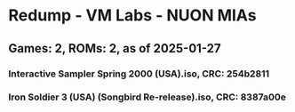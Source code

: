# Redump - VM Labs - NUON MIAs
## Games: 2, ROMs: 2, as of 2025-01-27
### Interactive Sampler Spring 2000 (USA).iso, CRC: 254b2811
### Iron Soldier 3 (USA) (Songbird Re-release).iso, CRC: 8387a00e
